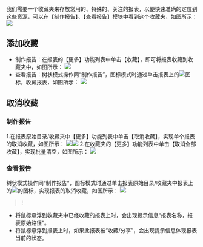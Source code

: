 我们需要一个收藏夹来存放常用的、特殊的、关注的报表，以便快速准确的定位到这些资源，可以在【制作报告】、【查看报告】模块中看到这个收藏夹，如图所示：
![](https://main.qcloudimg.com/raw/d8de6528e98e49462014620375b63f2b.png)

## 添加收藏
- 制作报告：在报表的【更多】功能列表中单击【收藏】，即可将报表收藏到收藏夹中，如图所示：
![](https://main.qcloudimg.com/raw/72492721aff439480dc1893b3b73be42.png)
- 查看报告：树状模式操作同“制作报告”，图标模式时通过单击报表上的![](https://main.qcloudimg.com/raw/1207967a36c6cf5500b46dcdcb6b9570.png)图标，收藏报表，如图所示：
![](https://main.qcloudimg.com/raw/84c6abe74abb0c6b6573af87e8e5685e.png)

## 取消收藏
### 制作报告
1.在报表原始目录/收藏夹中【更多】功能列表中单击【取消收藏】，实现单个报表的取消收藏，如图所示：
![](https://main.qcloudimg.com/raw/f8c1d173e455eb85dbbe5a5da8de18d1.png)![](https://main.qcloudimg.com/raw/0afab2f3e2c6bd0703270b9611ee2741.png)
2.在收藏夹的【更多】功能列表中单击【取消全部收藏】，实现批量清空，如图所示：
![](https://main.qcloudimg.com/raw/9044f3524ad7c4ed2455bf1ca9bfa1e0.png)

### 查看报告
树状模式操作同“制作报告”，图标模式时通过单击报表原始目录/收藏夹中报表上的![](https://main.qcloudimg.com/raw/e19433d07d9865e695de3bc96e79dd25.png)的图标，实现报表的取消收藏，如图所示：
![](https://main.qcloudimg.com/raw/b4d7d905fc3d91a72fe316ca064edbe2.png)
>!
- 将鼠标悬浮到收藏夹中已经收藏的报表上时，会出现提示信息“报表名称，报表原始路径”。
- 将鼠标悬浮到报表上时，如果此报表被“收藏/分享”，会出现提示信息体现报表当前的状态。

